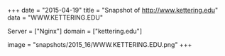 
+++
date = "2015-04-19"
title = "Snapshot of http://www.kettering.edu"
data = "WWW.KETTERING.EDU"

Server = ["Nginx"]
domain = ["kettering.edu"]

  image = "snapshots/2015_16/WWW.KETTERING.EDU.png"
+++
#
